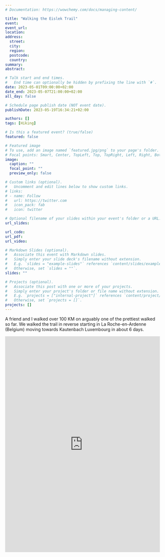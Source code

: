 ```yaml
---
# Documentation: https://wowchemy.com/docs/managing-content/

title: "Walking the Eislek Trail"
event:
event_url:
location:
address:
  street:
  city:
  region:
  postcode:
  country:
summary:
abstract:

# Talk start and end times.
#   End time can optionally be hidden by prefixing the line with `#`.
date: 2023-05-01T09:00:00+02:00
date_end: 2023-05-07T21:00:00+02:00
all_day: false

# Schedule page publish date (NOT event date).
publishDate: 2023-05-19T16:34:21+02:00

authors: []
tags: [Hiking]

# Is this a featured event? (true/false)
featured: false

# Featured image
# To use, add an image named `featured.jpg/png` to your page's folder. 
# Focal points: Smart, Center, TopLeft, Top, TopRight, Left, Right, BottomLeft, Bottom, BottomRight.
image:
  caption: ""
  focal_point: ""
  preview_only: false

# Custom links (optional).
#   Uncomment and edit lines below to show custom links.
# links:
# - name: Follow
#   url: https://twitter.com
#   icon_pack: fab
#   icon: twitter

# Optional filename of your slides within your event's folder or a URL.
url_slides:

url_code:
url_pdf:
url_video:

# Markdown Slides (optional).
#   Associate this event with Markdown slides.
#   Simply enter your slide deck's filename without extension.
#   E.g. `slides = "example-slides"` references `content/slides/example-slides.md`.
#   Otherwise, set `slides = ""`.
slides: ""

# Projects (optional).
#   Associate this post with one or more of your projects.
#   Simply enter your project's folder or file name without extension.
#   E.g. `projects = ["internal-project"]` references `content/project/deep-learning/index.md`.
#   Otherwise, set `projects = []`.
projects: []
---
```


A friend and I walked over 100 KM on arguably one of the prettiest walked so far. We walked the trail in reverse starting in La Roche-en-Ardenne (Belgium) moving towards Kautenbach Luxembourg in about 6 days.

<iframe src="https://www.komoot.com/tour/1113965141/embed?profile=1" width="100%" height="700" frameborder="0" scrolling="no"></iframe>
